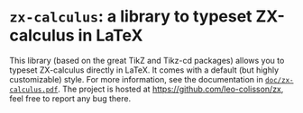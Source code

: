 # `zx-calculus`: a library to typeset ZX-calculus in LaTeX

This library (based on the great TikZ and Tikz-cd packages) allows you to typeset ZX-calculus directly in LaTeX. It comes with a default (but highly customizable) style. For more information, see the documentation in [`doc/zx-calculus.pdf`][1]. The project is hosted at https://github.com/leo-colisson/zx, feel free to report any bug there.

 [1]: https://raw.githubusercontent.com/leo-colisson/zx/main/doc/zx-calculus.pdf
